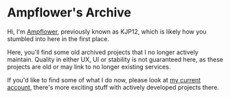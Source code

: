 # Ampflower's Archive

Hi, I'm [Ampflower](https://github.com/Ampflower), previously known as KJP12, which is likely how you stumbled into here
in the
first place.

Here, you'll find some old archived projects that I no longer actively maintain.
Quality in either UX, UI or stability is not guaranteed here, as these projects are old or may link to no longer
existing services.

If you'd like to find some of what I do now, please look at [my current account](https://github.com/Ampflower), there's
more exciting stuff with actively developed projects there.